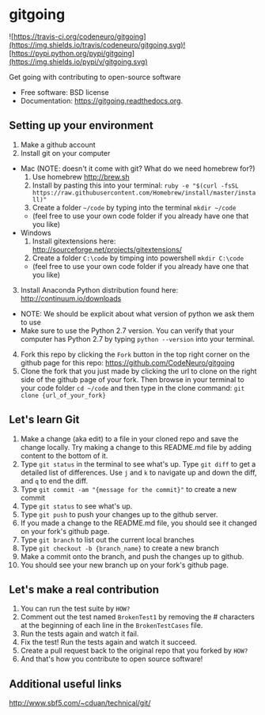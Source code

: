 # gitgoing

![https://travis-ci.org/codeneuro/gitgoing](https://img.shields.io/travis/codeneuro/gitgoing.svg)![https://pypi.python.org/pypi/gitgoing](https://img.shields.io/pypi/v/gitgoing.svg)

Get going with contributing to open-source software

* Free software: BSD license
* Documentation: https://gitgoing.readthedocs.org.

## Setting up your environment

1. Make a github account
2. Install git on your computer
  * Mac (NOTE: doesn't it come with git? What do we need homebrew for?)
    1. Use homebrew http://brew.sh
    2. Install by pasting this into your terminal: `ruby -e "$(curl -fsSL https://raw.githubusercontent.com/Homebrew/install/master/install)"`
    3. Create a folder `~/code` by typing into the terminal `mkdir ~/code`
      * (feel free to use your own code folder if you already have one that you like)
  * Windows
    1. Install gitextensions here: http://sourceforge.net/projects/gitextensions/
    2. Create a folder `C:\code` by timping into powershell `mkdir C:\code`
      * (feel free to use your own code folder if you already have one that you like)
3. Install Anaconda Python distribution found here: http://continuum.io/downloads
  * NOTE: We should be explicit about what version of python we ask them to use
  * Make sure to use the Python 2.7 version. You can verify that your computer has Python 2.7 by typing `python --version` into your terminal.
4. Fork this repo by clicking the `Fork` button in the top right corner on the github page for this repo: https://github.com/CodeNeuro/gitgoing
5. Clone the fork that you just made by clicking the url to clone on the right side of the github page of your fork. Then browse in your terminal to your code folder `cd ~/code` and then type in the clone command: `git clone {url_of_your_fork}`

## Let's learn Git
1. Make a change (aka edit) to a file in your cloned repo and save the change locally. Try making a change to this README.md file by adding content to the bottom of it.
2. Type `git status` in the terminal to see what's up. Type `git diff` to get a detailed list of differences. Use `j` and `k` to navigate up and down the diff, and `q` to end the diff.
3. Type `git commit -am "{message for the commit}"` to create a new commit
4. Type `git status` to see what's up.
5. Type `git push` to push your changes up to the github server.
6. If you made a change to the README.md file, you should see it changed on your fork's github page.
7. Type `git branch` to list out the current local branches
8. Type `git checkout -b {branch_name}` to create a new branch
9. Make a commit onto the branch, and push the changes up to github.
10. You should see your new branch up on your fork's github page.

## Let's make a real contribution
1. You can run the test suite by `HOW?`
2. Comment out the test named `BrokenTest1` by removing the # characters at the beginning of each line in the `BrokenTestCases` file.
3. Run the tests again and watch it fail.
4. Fix the test! Run the tests again and watch it succeed.
5. Create a pull request back to the original repo that you forked by `HOW?`
6. And that's how you contribute to open source software!

## Additional useful links
http://www.sbf5.com/~cduan/technical/git/
